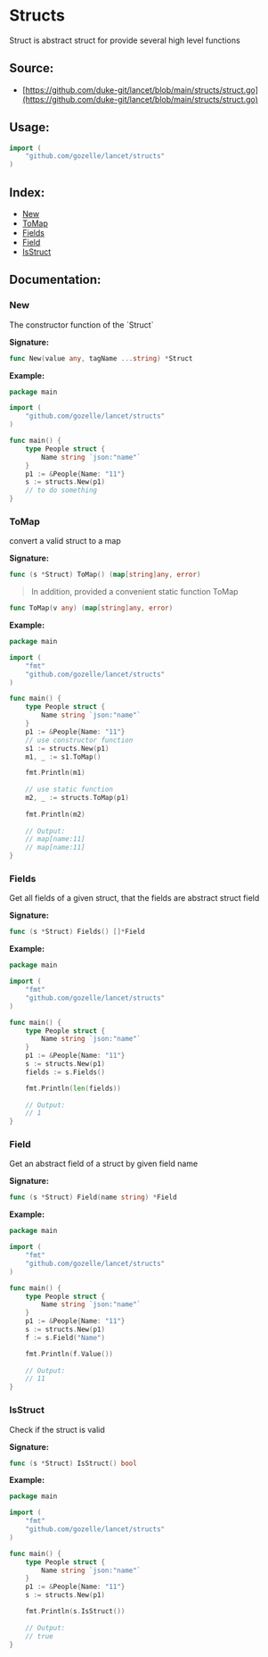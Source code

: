 # Structs

Struct is abstract struct for provide several high level functions

<div STYLE="page-break-after: always;"></div>

## Source:

-   [https://github.com/duke-git/lancet/blob/main/structs/struct.go](https://github.com/duke-git/lancet/blob/main/structs/struct.go)

<div STYLE="page-break-after: always;"></div>

## Usage:

```go
import (
    "github.com/gozelle/lancet/structs"
)
```

<div STYLE="page-break-after: always;"></div>

## Index:
-   [New](#New)
-   [ToMap](#ToMap)
-   [Fields](#Fields)
-   [Field](#Field)
-   [IsStruct](#IsStruct)

<div STYLE="page-break-after: always;"></div>

## Documentation:

### <span id="New">New</span>

<p>The constructor function of the `Struct` </p>

<b>Signature:</b>

```go
func New(value any, tagName ...string) *Struct
```

<b>Example:</b>

```go
package main

import (
	"github.com/gozelle/lancet/structs"
)

func main() {
	type People struct {
		Name string `json:"name"`
	}
	p1 := &People{Name: "11"}
	s := structs.New(p1)
	// to do something
}
```

### <span id="ToMap">ToMap</span>

<p>convert a valid struct to a map</p>

<b>Signature:</b>

```go
func (s *Struct) ToMap() (map[string]any, error)
```

> In addition, provided a convenient static function ToMap

```go
func ToMap(v any) (map[string]any, error)
```

<b>Example:</b>

```go
package main

import (
	"fmt"
	"github.com/gozelle/lancet/structs"
)

func main() {
	type People struct {
		Name string `json:"name"`
	}
	p1 := &People{Name: "11"}
	// use constructor function
	s1 := structs.New(p1)
	m1, _ := s1.ToMap()

	fmt.Println(m1)
	
	// use static function
	m2, _ := structs.ToMap(p1)
	
	fmt.Println(m2)
	
	// Output: 
	// map[name:11]
	// map[name:11]
}
```

### <span id="Fields">Fields</span>

<p>Get all fields of a given struct, that the fields are abstract struct field</p>

<b>Signature:</b>

```go
func (s *Struct) Fields() []*Field
```

<b>Example:</b>

```go
package main

import (
	"fmt"
	"github.com/gozelle/lancet/structs"
)

func main() {
	type People struct {
		Name string `json:"name"`
	}
	p1 := &People{Name: "11"}
	s := structs.New(p1)
	fields := s.Fields()

	fmt.Println(len(fields))
	
	// Output: 
	// 1
}
```

### <span id="Field">Field</span>

<p>Get an abstract field of a struct by given field name </p>

<b>Signature:</b>

```go
func (s *Struct) Field(name string) *Field
```

<b>Example:</b>

```go
package main

import (
	"fmt"
	"github.com/gozelle/lancet/structs"
)

func main() {
	type People struct {
		Name string `json:"name"`
	}
	p1 := &People{Name: "11"}
	s := structs.New(p1)
	f := s.Field("Name")

	fmt.Println(f.Value())
	
	// Output: 
	// 11
}
```

### <span id="IsStruct">IsStruct</span>

<p>Check if the struct is valid</p>

<b>Signature:</b>

```go
func (s *Struct) IsStruct() bool
```

<b>Example:</b>

```go
package main

import (
	"fmt"
	"github.com/gozelle/lancet/structs"
)

func main() {
	type People struct {
		Name string `json:"name"`
	}
	p1 := &People{Name: "11"}
	s := structs.New(p1)

	fmt.Println(s.IsStruct())
	
	// Output: 
	// true
}
```

